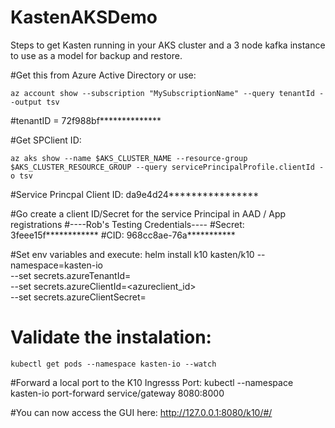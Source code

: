 # KastenAKSDemo
Steps to get Kasten running in your AKS cluster and a 3 node kafka instance to use as a model for backup and restore.


#Get this from Azure Active Directory or use:
    
    az account show --subscription "MySubscriptionName" --query tenantId --output tsv


#tenantID = 72f988bf**************

#Get SPClient ID:

    az aks show --name $AKS_CLUSTER_NAME --resource-group $AKS_CLUSTER_RESOURCE_GROUP --query servicePrincipalProfile.clientId -o tsv

#Service Princpal Client ID: da9e4d24****************

#Go create a client ID/Secret for the service Principal in AAD / App registrations
#----Rob's Testing Credentials----
#Secret: 3feee15f************
#CID: 968cc8ae-76a***********


#Set env variables and execute:
    helm install k10 kasten/k10 --namespace=kasten-io \
        --set secrets.azureTenantId=<tenantID> \
        --set secrets.azureClientId=<azureclient_id> \
        --set secrets.azureClientSecret=<azureclientsecret>

#    Validate the instalation:

    kubectl get pods --namespace kasten-io --watch

#Forward a local port to the K10 Ingresss Port:
    kubectl --namespace kasten-io port-forward service/gateway 8080:8000

#You can now access the GUI here:
http://127.0.0.1:8080/k10/#/
